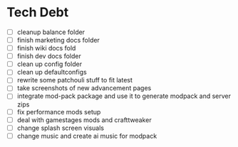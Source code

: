 # Tech Debt

- [ ] cleanup balance folder
- [ ] finish marketing docs folder
- [ ] finish wiki docs fold
- [ ] finish dev docs folder
- [ ] clean up config folder
- [ ] clean up defaultconfigs
- [ ] rewrite some patchouli stuff to fit latest
- [ ] take screenshots of new advancement pages
- [ ] integrate mod-pack package and use it to generate modpack and server zips
- [ ] fix performance mods setup
- [ ] deal with gamestages mods and crafttweaker
- [ ] change splash screen visuals
- [ ] change music and create ai music for modpack